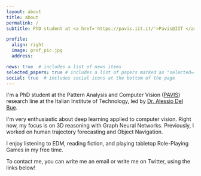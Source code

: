 ```yaml
---
layout: about
title: about
permalink: /
subtitle: PhD student at <a href='https://pavis.iit.it/'>Pavis@IIT </a> #<a href='#'>Affiliations</a>. Address. Contacts. Moto. Etc.

profile:
  align: right
  image: prof_pic.jpg
  address: 

news: true  # includes a list of news items
selected_papers: true # includes a list of papers marked as "selected={true}"
social: true  # includes social icons at the bottom of the page
---
```

I'm a PhD student at the Pattern Analysis and Computer Vision ([PAVIS](https://pavis.iit.it/)) research line at the Italian Institute of Technology, led by [Dr. Alessio Del Bue](https://www.iit.it/it/people-details/-/people/alessio-delbue).

I'm very enthusiastic about deep learning applied to computer vision. Right now, my focus is on 3D reasoning with Graph Neural Networks. Previously, I worked on human trajectory forecasting and Object Navigation.

I enjoy listening to EDM, reading fiction, and playing tabletop Role-Playing Games in my free time.


To contact me, you can write me an email or write me on Twitter, using the links below!

